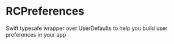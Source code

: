 # RCPreferences
Swift typesafe wrapper over UserDefaults to help you build user preferences in your app
